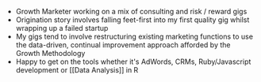 - Growth Marketer working on a mix of consulting and risk / reward gigs
- Origination story involves falling feet-first into my first quality gig whilst wrapping up a failed startup
- My gigs tend to involve restructuring existing marketing functions to use the data-driven, continual improvement approach afforded by the Growth Methodology
- Happy to get on the tools whether it's AdWords, CRMs, Ruby/Javascript development or [[Data Analysis]] in R
